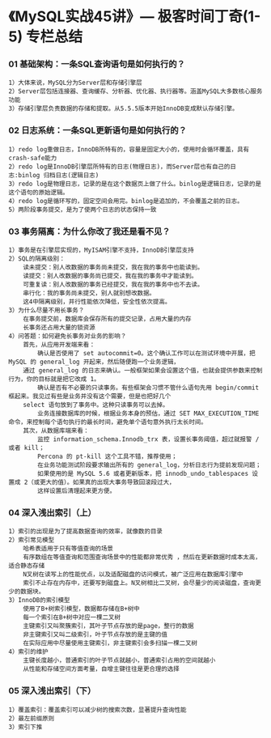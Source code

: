 # 《MySQL实战45讲》— 极客时间丁奇(1-5) 专栏总结

### 01 基础架构：一条SQL查询语句是如何执行的？
    1）大体来说，MySQL分为Server层和存储引擎层
    2）Server层包括连接器、查询缓存、分析器、优化器、执行器等。涵盖MySQL大多数核心服务功能
    3）存储引擎层负责数据的存储和提取。从5.5.5版本开始InnoDB变成默认存储引擎。

### 02 日志系统：一条SQL更新语句是如何执行的？
    1）redo log重做日志，InnoDB所特有的，容量是固定大小的，使用时会循环覆盖，具有crash-safe能力
    2）redo log是InnoDB引擎层所特有的日志(物理日志)，而Server层也有自己的日志:binlog 归档日志(逻辑日志)
    3）redo log是物理日志，记录的是在这个数据页上做了什么。binlog是逻辑日志，记录的是这个语句的原始逻辑。
    4）redo log是循环写的，固定空间会用完。binlog是追加的，不会覆盖之前的日志。
    5）两阶段事务提交，是为了使两个日志的状态保持一致

### 03 事务隔离：为什么你改了我还是看不见？
    1）事务是在引擎层实现的，MyISAM引擎不支持，InnoDB引擎层支持
    2）SQL的隔离级别：
        读未提交：别人改数据的事务尚未提交，我在我的事务中也能读到。
        读提交：别人改数据的事务尚已提交，我在我的事务中才能读到。
        可重复读：别人改数据的事务已经提交，我在我的事务中也不去读。
        串行化：我的事务尚未提交，别人就别想改数据。
        这4中隔离级别，并行性能依次降低，安全性依次提高。
    3）为什么尽量不用长事务？
        在事务提交前，数据库会保存所有的提交记录，占用大量的内存
        长事务还占用大量的锁资源
    4）问答题：如何避免长事务对业务的影响？
        首先，从应用开发端来看：
            确认是否使用了 set autocommit=0。这个确认工作可以在测试环境中开展，把 MySQL 的 general_log 开起来，然后随便跑一个业务逻辑，
        通过 general_log 的日志来确认。一般框架如果会设置这个值，也就会提供参数来控制行为，你的目标就是把它改成 1。
            确认是否有不必要的只读事务。有些框架会习惯不管什么语句先用 begin/commit 框起来。我见过有些是业务并没有这个需要，但是也把好几个 
        select 语句放到了事务中。这种只读事务可以去掉。
            业务连接数据库的时候，根据业务本身的预估，通过 SET MAX_EXECUTION_TIME 命令，来控制每个语句执行的最长时间，避免单个语句意外执行太长时间。
        其次，从数据库端来看：
            监控 information_schema.Innodb_trx 表，设置长事务阈值，超过就报警 / 或者 kill；
            Percona 的 pt-kill 这个工具不错，推荐使用；
            在业务功能测试阶段要求输出所有的 general_log，分析日志行为提前发现问题；
            如果使用的是 MySQL 5.6 或者更新版本，把 innodb_undo_tablespaces 设置成 2（或更大的值）。如果真的出现大事务导致回滚段过大，
            这样设置后清理起来更方便。

### 04 深入浅出索引（上）
    1）索引的出现是为了提高数据查询的效率，就像数的目录
    2）索引常见模型
        哈希表适用于只有等值查询的场景
        有序数组在等值查询和范围查询场景中的性能都非常优秀 ，然后在更新数据时成本太高，适合静态存储
        N叉树在读写上的性能优点，以及适配磁盘的访问模式，被广泛应用在数据库引擎中
        索引不止存在内存中，还要写到磁盘上。N叉树相比二叉树，会尽量少的阅读磁盘，查询更少的数据块。
    3）InnoDB的索引模型
        使用了B+树索引模型，数据都存储在B+树中 
        每一个索引在B+树中对应一棵二叉树
        主键索引又叫聚簇索引，其叶子节点存放的是page，整行的数据
        非主键索引又叫二级索引，叶子节点存放的是主键的值
        在实际应用中尽量使用主键索引，非主键索引会多扫描一棵二叉树 
    4）索引的维护
        主键长度越小，普通索引的叶子节点就越小，普通索引占用的空间就越小
        从性能和存储空间方面考量，自增主键往往是更合理的选择 

### 05 深入浅出索引（下）
    1）覆盖索引：覆盖索引可以减少树的搜索次数，显著提升查询性能
    2）最左前缀原则
    3）索引下推
